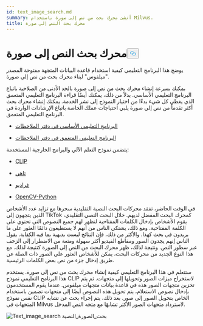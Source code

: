 ```yaml
---
id: text_image_search.md
summary: أنشئ محرك بحث من نص إلى صورة باستخدام Milvus.
title: محرك بحث النص إلى صورة
---
```

<h1 id="Text-to-Image-Search-Engine" class="common-anchor-header">محرك بحث النص إلى صورة<button data-href="#Text-to-Image-Search-Engine" class="anchor-icon" translate="no">
      <svg translate="no"
        aria-hidden="true"
        focusable="false"
        height="20"
        version="1.1"
        viewBox="0 0 16 16"
        width="16"
      >
        <path
          fill="#0092E4"
          fill-rule="evenodd"
          d="M4 9h1v1H4c-1.5 0-3-1.69-3-3.5S2.55 3 4 3h4c1.45 0 3 1.69 3 3.5 0 1.41-.91 2.72-2 3.25V8.59c.58-.45 1-1.27 1-2.09C10 5.22 8.98 4 8 4H4c-.98 0-2 1.22-2 2.5S3 9 4 9zm9-3h-1v1h1c1 0 2 1.22 2 2.5S13.98 12 13 12H9c-.98 0-2-1.22-2-2.5 0-.83.42-1.64 1-2.09V6.25c-1.09.53-2 1.84-2 3.25C6 11.31 7.55 13 9 13h4c1.45 0 3-1.69 3-3.5S14.5 6 13 6z"
        ></path>
      </svg>
    </button></h1><p>يوضح هذا البرنامج التعليمي كيفية استخدام قاعدة البيانات المتجهة مفتوحة المصدر "ميلفوس" لبناء محرك بحث من نص إلى صورة.</p>
<p>يمكنك بسرعة إنشاء محرك بحث من نص إلى صورة بالحد الأدنى من الصلاحية باتباع البرنامج التعليمي الأساسي. بدلاً من ذلك، يمكنك أيضًا قراءة البرنامج التعليمي المتعمق الذي يغطي كل شيء بدءًا من اختيار النموذج إلى نشر الخدمة. يمكنك إنشاء محرك بحث أكثر تقدماً من نص إلى صورة يلبي احتياجات عملك الخاصة باتباع الإرشادات الواردة في البرنامج التعليمي المتعمق.</p>
<ul>
<li><p><a href="https://github.com/towhee-io/examples/blob/main/image/text_image_search/1_build_text_image_search_engine.ipynb">البرنامج التعليمي الأساسي في دفتر الملاحظات</a></p></li>
<li><p><a href="https://github.com/towhee-io/examples/blob/main/image/text_image_search/2_deep_dive_text_image_search.ipynb">البرنامج التعليمي المتعمق في دفتر الملاحظات</a></p></li>
</ul>
<p>يتضمن نموذج التعلم الآلي والبرامج الخارجية المستخدمة:</p>
<ul>
<li><p><a href="https://openai.com/blog/clip/">CLIP</a></p></li>
<li><p><a href="https://towhee.io/">تاهي</a></p></li>
<li><p><a href="https://www.google.com/url?sa=t&amp;rct=j&amp;q=&amp;esrc=s&amp;source=web&amp;cd=&amp;cad=rja&amp;uact=8&amp;ved=2ahUKEwj3nvvEhNj7AhVZSGwGHUFuA6sQFnoECA0QAQ&amp;url=https%3A%2F%2Fgradio.app%2F&amp;usg=AOvVaw0Rmnp2xYgYvkDcMb9d-9TR">غراديو</a></p></li>
<li><p><a href="https://www.google.com/url?sa=t&amp;rct=j&amp;q=&amp;esrc=s&amp;source=web&amp;cd=&amp;cad=rja&amp;uact=8&amp;ved=2ahUKEwjawLa4hNj7AhWrSGwGHSWKD1sQFnoECA0QAQ&amp;url=https%3A%2F%2Fdocs.opencv.org%2F4.x%2Fd6%2Fd00%2Ftutorial_py_root.html&amp;usg=AOvVaw3YMr9iiY-FTDoGSWWqppvP">OpenCV-Python</a></p></li>
</ul>
<p>في الوقت الحاضر، تفقد محركات البحث النصية التقليدية سحرها مع تزايد عدد الأشخاص الذين يتجهون إلى TikTok كمحرك البحث المفضل لديهم. خلال البحث النصي التقليدي، يقوم الأشخاص بإدخال الكلمات المفتاحية لتظهر لهم جميع النصوص التي تحتوي على الكلمة المفتاحية. ومع ذلك، يشتكي الناس من أنهم لا يستطيعون دائمًا العثور على ما يريدون في بحث كهذا. والأكثر من ذلك، فإن النتائج ليست بديهية بما فيه الكفاية. يقول الناس إنهم يجدون الصور ومقاطع الفيديو أكثر سهولة ومتعة من الاضطرار إلى الزحف عبر سطور النص. ونتيجة لذلك، ظهر محرك البحث من النص إلى الصورة كنتيجة لذلك. مع هذا النوع الجديد من محركات البحث، يمكن للأشخاص العثور على الصور ذات الصلة عن طريق إدخال جزء من نص بعض الكلمات الرئيسية.</p>
<p>ستتعلم في هذا البرنامج التعليمي كيفية إنشاء محرك بحث من نص إلى صورة. يستخدم هذا البرنامج التعليمي نموذج CLIP لاستخراج ميزات الصور وتحويلها إلى متجهات. ثم يتم تخزين متجهات الصور هذه في قاعدة بيانات متجهات ميلفوس. عندما يقوم المستخدمون بإدخال نصوص الاستعلام، يتم تحويل هذه النصوص أيضًا إلى متجهات تضمين باستخدام نفس نموذج CLIP الخاص بتحويل الصور إلى صور. بعد ذلك، يتم إجراء بحث عن تشابه المتجهات في Milvus لاسترداد متجهات الصور الأكثر تشابهًا مع متجه النص المدخل.</p>
<p>
  
   <span class="img-wrapper"> <img translate="no" src="/docs/v2.5.x/assets/text_to_image_workflow.png" alt="Text_image_search" class="doc-image" id="text_image_search" />
   </span> <span class="img-wrapper"> <span>بحث_الصورة_النصية</span> </span></p>

